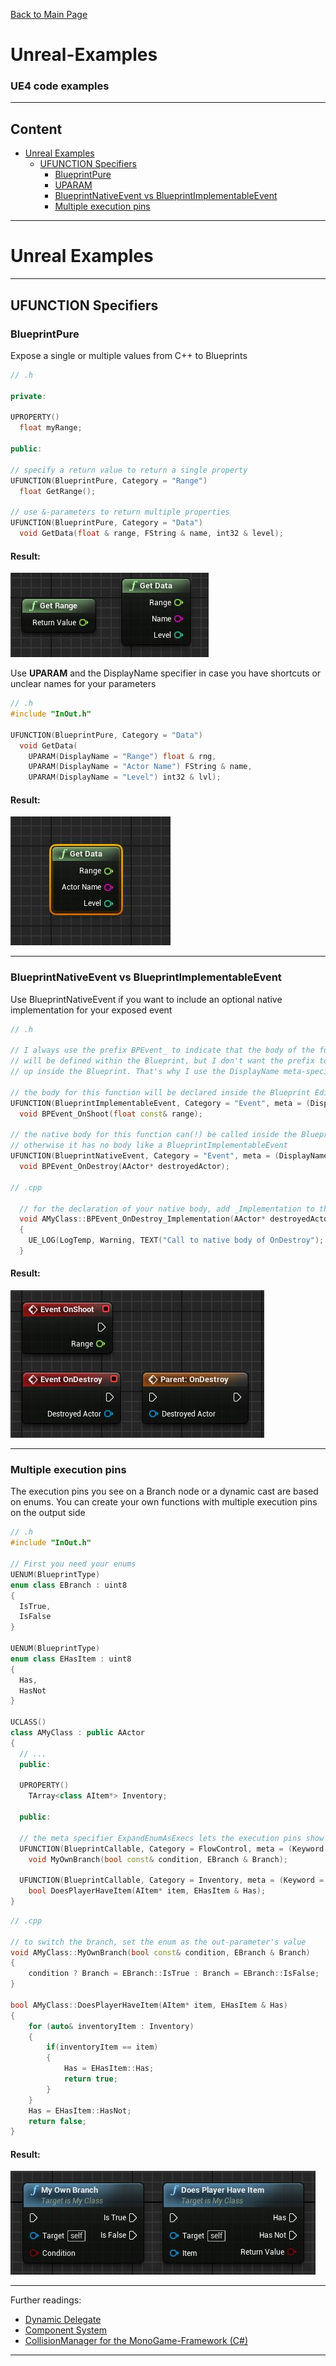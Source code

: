 [Back to Main Page](https://ogoxhammerschild.github.io/)    

# Unreal-Examples

### UE4 code examples
***   

## Content

* [Unreal Examples](#Unreal_Examples)  
	* [UFUNCTION Specifiers](#UFUNCTION_Specifiers)  
		* [BlueprintPure](#BlueprintPure)   
		* [UPARAM](#UPARAM)   
		* [BlueprintNativeEvent vs BlueprintImplementableEvent](#BlueprintNativeEvent_vs_BlueprintImplementableEvent)   
		* [Multiple execution pins](#Multiple_execution_pins)   


***   


<a name="Unreal_Examples"/>  

# Unreal Examples    
***  

<a name="UFUNCTION_Specifiers"/>  

## UFUNCTION Specifiers  

<a name="BlueprintPure"/>  

### BlueprintPure

Expose a single or multiple values from C++ to Blueprints

```c++
// .h

private:

UPROPERTY()
  float myRange;
  
public:

// specify a return value to return a single property
UFUNCTION(BlueprintPure, Category = "Range")
  float GetRange();  
  
// use &-parameters to return multiple properties
UFUNCTION(BlueprintPure, Category = "Data")
  void GetData(float & range, FString & name, int32 & level);
```

#### Result:

![Image pure](https://raw.githubusercontent.com/OgoxHammerschild/Unreal-Examples/master/docs/images/pure.png)

<a name="UPARAM"/>  

Use **UPARAM** and the DisplayName specifier in case you have shortcuts or unclear names for your parameters

```c++
// .h
#include "InOut.h"

UFUNCTION(BlueprintPure, Category = "Data")
  void GetData(
    UPARAM(DisplayName = "Range") float & rng, 
    UPARAM(DisplayName = "Actor Name") FString & name, 
    UPARAM(DisplayName = "Level") int32 & lvl);
```

#### Result:

![param](https://raw.githubusercontent.com/OgoxHammerschild/Unreal-Examples/master/docs/images/param.png)


***   

<a name="BlueprintNativeEvent_vs_BlueprintImplementableEvent"/>  

### BlueprintNativeEvent vs BlueprintImplementableEvent

Use BlueprintNativeEvent if you want to include an optional native implementation for your exposed event

```c++
// .h

// I always use the prefix BPEvent_ to indicate that the body of the function 
// will be defined within the Blueprint, but I don't want the prefix to show 
// up inside the Blueprint. That's why I use the DisplayName meta-specifier

// the body for this function will be declared inside the Blueprint Editor
UFUNCTION(BlueprintImplementableEvent, Category = "Event", meta = (DisplayName = "OnShoot"))
  void BPEvent_OnShoot(float const& range);
  
// the native body for this function can(!) be called inside the Blueprint Editor
// otherwise it has no body like a BlueprintImplementableEvent
UFUNCTION(BlueprintNativeEvent, Category = "Event", meta = (DisplayName = "OnShoot"))
  void BPEvent_OnDestroy(AActor* destroyedActor);
  
// .cpp
  
  // for the declaration of your native body, add _Implementation to the function name
  void AMyClass::BPEvent_OnDestroy_Implementation(AActor* destroyedActor)
  {
    UE_LOG(LogTemp, Warning, TEXT("Call to native body of OnDestroy");
  }
```

#### Result:

![events](https://raw.githubusercontent.com/OgoxHammerschild/Unreal-Examples/master/docs/images/events.png)


***   

<a name="Multiple_execution_pins"/>  

### Multiple execution pins

The execution pins you see on a Branch node or a dynamic cast are based on enums. You can create your own functions with multiple execution pins on the output side

```c++
// .h
#include "InOut.h"

// First you need your enums
UENUM(BlueprintType)
enum class EBranch : uint8
{
  IsTrue,
  IsFalse
}

UENUM(BlueprintType)
enum class EHasItem : uint8
{
  Has,
  HasNot
}

UCLASS()
class AMyClass : public AActor
{
  // ...
  public:
  
  UPROPERTY()
    TArray<class AItem*> Inventory;
    
  public:
  
  // the meta specifier ExpandEnumAsExecs lets the execution pins show up in the Blueprint Editor
  UFUNCTION(BlueprintCallable, Category = FlowControl, meta = (Keyword = "if", ExpandEnumAsExecs="Branch"))
  	void MyOwnBranch(bool const& condition, EBranch & Branch);
    
  UFUNCTION(BlueprintCallable, Category = Inventory, meta = (Keyword = "has", ExpandEnumAsExecs="Has"))
  	bool DoesPlayerHaveItem(AItem* item, EHasItem & Has);
}
```

```c++
// .cpp
  
// to switch the branch, set the enum as the out-parameter's value
void AMyClass::MyOwnBranch(bool const& condition, EBranch & Branch)
{
    condition ? Branch = EBranch::IsTrue : Branch = EBranch::IsFalse;
}
   
bool AMyClass::DoesPlayerHaveItem(AItem* item, EHasItem & Has)
{
    for (auto& inventoryItem : Inventory)
    {
        if(inventoryItem == item)
        {
            Has = EHasItem::Has;
            return true;
        }
    }
    Has = EHasItem::HasNot;
    return false;
}
```

#### Result:

![execs](https://raw.githubusercontent.com/OgoxHammerschild/Unreal-Examples/master/docs/images/execs.png)

***    

Further readings:    

* [Dynamic Delegate](https://ogoxhammerschild.github.io/)   
* [Component System](https://ogoxhammerschild.github.io/#Component_System)    
* [CollisionManager for the MonoGame-Framework (C#)](https://ogoxhammerschild.github.io/Collision/)    

***    
